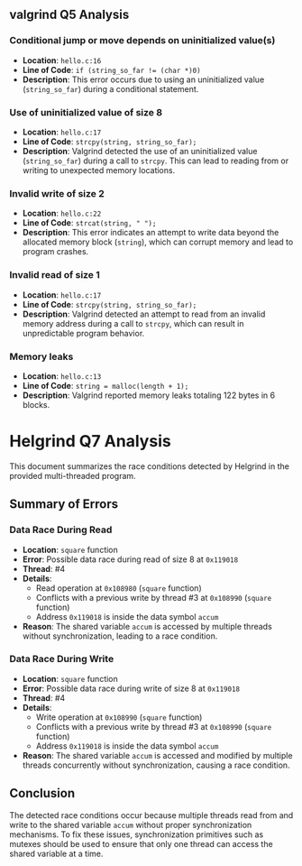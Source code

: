 ## valgrind Q5 Analysis

### Conditional jump or move depends on uninitialized value(s)
- **Location**: `hello.c:16`
- **Line of Code**: `if (string_so_far != (char *)0)`
- **Description**: This error occurs due to using an uninitialized value (`string_so_far`) during a conditional statement.

### Use of uninitialized value of size 8
- **Location**: `hello.c:17`
- **Line of Code**: `strcpy(string, string_so_far);`
- **Description**: Valgrind detected the use of an uninitialized value (`string_so_far`) during a call to `strcpy`. This can lead to reading from or writing to unexpected memory locations.

### Invalid write of size 2
- **Location**: `hello.c:22`
- **Line of Code**: `strcat(string, " ");`
- **Description**: This error indicates an attempt to write data beyond the allocated memory block (`string`), which can corrupt memory and lead to program crashes.

### Invalid read of size 1
- **Location**: `hello.c:17`
- **Line of Code**: `strcpy(string, string_so_far);`
- **Description**: Valgrind detected an attempt to read from an invalid memory address during a call to `strcpy`, which can result in unpredictable program behavior.

### Memory leaks
- **Location**: `hello.c:13`
- **Line of Code**: `string = malloc(length + 1);`
- **Description**: Valgrind reported memory leaks totaling 122 bytes in 6 blocks.

# Helgrind Q7 Analysis

This document summarizes the race conditions detected by Helgrind in the provided multi-threaded program.

## Summary of Errors

### Data Race During Read

- **Location**: `square` function
- **Error**: Possible data race during read of size 8 at `0x119018`
- **Thread**: #4
- **Details**: 
  - Read operation at `0x108980` (`square` function)
  - Conflicts with a previous write by thread #3 at `0x108990` (`square` function)
  - Address `0x119018` is inside the data symbol `accum`
- **Reason**: The shared variable `accum` is accessed by multiple threads without synchronization, leading to a race condition.

### Data Race During Write

- **Location**: `square` function
- **Error**: Possible data race during write of size 8 at `0x119018`
- **Thread**: #4
- **Details**:
  - Write operation at `0x108990` (`square` function)
  - Conflicts with a previous write by thread #3 at `0x108990` (`square` function)
  - Address `0x119018` is inside the data symbol `accum`
- **Reason**: The shared variable `accum` is accessed and modified by multiple threads concurrently without synchronization, causing a race condition.

## Conclusion

The detected race conditions occur because multiple threads read from and write to the shared variable `accum` without proper synchronization mechanisms. To fix these issues, synchronization primitives such as mutexes should be used to ensure that only one thread can access the shared variable at a time.





